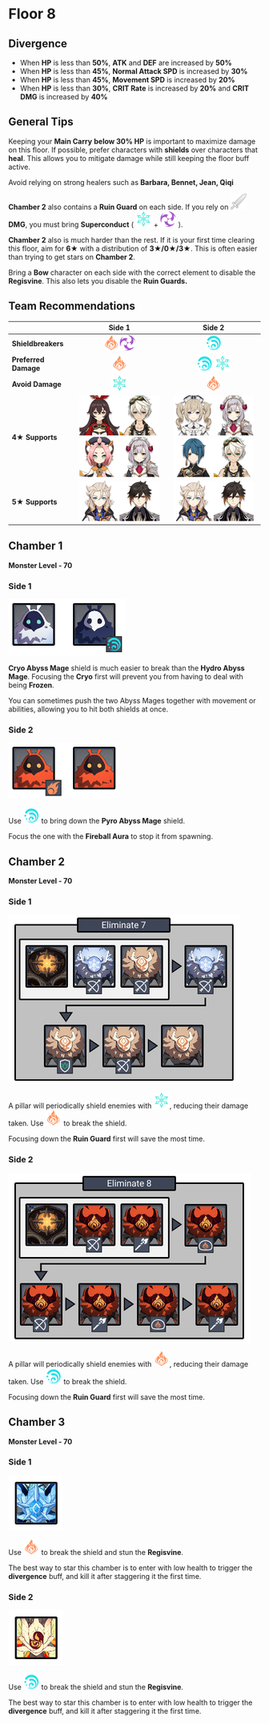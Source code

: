 # Floor 8

## Divergence

* When **HP** is less than **50%**, **ATK** and **DEF** are increased by **50%**
* When **HP** is less than **45%**, **Normal Attack SPD** is increased by **30%**
* When **HP** is less than **45%**, **Movement SPD** is increased by **20%**
* When **HP** is less than **30%**, **CRIT Rate** is increased by **20%** and **CRIT DMG** is increased by **40%**

## General Tips

Keeping your **Main Carry** **below 30% HP** is important to maximize damage on this floor. If possible, prefer characters with **shields** over characters that **heal**. This allows you to mitigate damage while still keeping the floor buff active.

Avoid relying on strong healers such as **Barbara, Bennet, Jean, Qiqi**

**Chamber 2** also contains a **Ruin Guard** on each side. If you rely on ![](../.gitbook/assets/physical_small.png) **DMG**, you must bring **Superconduct** \( ![](../.gitbook/assets/cryo_small.png) + ![](../.gitbook/assets/electro_small.png) \).

**Chamber 2** also is much harder than the rest. If it is your first time clearing this floor, aim for **6**★ with a distribution of **3★/0★/3★**. This is often easier than trying to get stars on **Chamber 2**.

Bring a **Bow** character on each side with the correct element to disable the **Regisvine**. This also lets you disable the **Ruin Guards.**

## Team Recommendations

|  | Side 1 | Side 2 |
| :--- | :---: | :---: |
| **Shieldbreakers** | ![](../.gitbook/assets/pyro_small.png)![](../.gitbook/assets/electro_small.png)  | ![](../.gitbook/assets/hydro_small.png)  |
| **Preferred Damage** | ![](../.gitbook/assets/pyro_small.png)  | ![](../.gitbook/assets/hydro_small.png) ![](../.gitbook/assets/cryo_small.png) |
| **Avoid Damage** | ![](../.gitbook/assets/cryo_small.png) | ![](../.gitbook/assets/pyro_small.png)  |
| **4**★ **Supports** | ![](../.gitbook/assets/ui_avataricon_amber.png)![](../.gitbook/assets/ui_avataricon_bennett.png)![](../.gitbook/assets/ui_avataricon_diona.png)![](../.gitbook/assets/ui_avataricon_noelle.png)  | ![](../.gitbook/assets/ui_avataricon_barbara.png)![](../.gitbook/assets/ui_avataricon_noelle.png)![](../.gitbook/assets/ui_avataricon_xingqiu.png)![](../.gitbook/assets/ui_avataricon_bennett.png)  |
| **5**★ **Supports** | ![](../.gitbook/assets/ui_avataricon_albedo.png)![](../.gitbook/assets/ui_avataricon_zhongli.png) | ![](../.gitbook/assets/ui_avataricon_albedo.png)![](../.gitbook/assets/ui_avataricon_zhongli.png) |

## Chamber 1

**Monster Level - 70**

### Side 1

![](../.gitbook/assets/8-1-1.png)

**Cryo Abyss Mage** shield is much easier to break than the **Hydro Abyss Mage**. Focusing the **Cryo** first will prevent you from having to deal with being **Frozen**. 

You can sometimes push the two Abyss Mages together with movement or abilities, allowing you to hit both shields at once.

### Side 2

![](../.gitbook/assets/8-1-2.png)

Use ![](../.gitbook/assets/hydro_small.png) to bring down the **Pyro Abyss Mage** shield.

Focus the one with the **Fireball Aura** to stop it from spawning.

## **Chamber 2**

**Monster Level - 70**

### Side 1

![](../.gitbook/assets/8-2-1.png)

A pillar will periodically shield enemies with ![](../.gitbook/assets/cryo_small.png), reducing their damage taken. Use ![](../.gitbook/assets/pyro_small.png) to break the shield.

Focusing down the **Ruin Guard** first will save the most time.

### Side 2

![](../.gitbook/assets/8-2-2.png)

A pillar will periodically shield enemies with ![](../.gitbook/assets/pyro_small.png), reducing their damage taken. Use ![](../.gitbook/assets/hydro_small.png) to break the shield.

Focusing down the **Ruin Guard** first will save the most time.

## **Chamber 3**

**Monster Level - 70**

### Side 1

![](../.gitbook/assets/8-3-1.png)

Use ![](../.gitbook/assets/pyro_small.png) to break the shield and stun the **Regisvine**.

The best way to star this chamber is to enter with low health to trigger the **divergence** buff, and kill it after staggering it the first time.

### Side 2

![](../.gitbook/assets/8-3-2.png)

Use ![](../.gitbook/assets/hydro_small.png) to break the shield and stun the **Regisvine**.

The best way to star this chamber is to enter with low health to trigger the **divergence** buff, and kill it after staggering it the first time.

